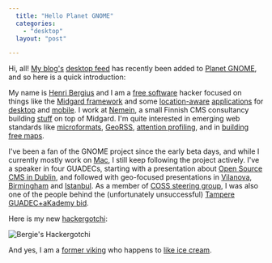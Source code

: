 ```yaml
---
  title: "Hello Planet GNOME"
  categories: 
    - "desktop"
  layout: "post"

---
```

<p>
Hi, all! <a href="http://bergie.iki.fi/">My blog's</a> <a href="http://bergie.iki.fi/blog/category/desktop/">desktop feed</a> has recently been added to <a href="http://planet.gnome.org/">Planet GNOME</a>, and so here is a quick introduction:
</p><p>
My name is <a href="http://bergie.iki.fi/about/">Henri Bergius</a> and I am a <a href="http://www.fsfe.org/">free software</a> hacker focused on things like the <a href="http://www.midgard-project.org/">Midgard framework</a> and some <a href="http://geoclue.freedesktop.org/">location-aware</a> <a href="http://maemo.org/downloads/product/OS2007/maemoplazer/">applications</a> for <a href="http://bergie.iki.fi/blog/category/desktop/">desktop</a> and <a href="http://bergie.iki.fi/blog/category/mobility/">mobile</a>. I work at <a href="http://nemein.com/en/">Nemein</a>, a small Finnish CMS consultancy building <a href="http://maemo.org/">stuff</a> on top of Midgard. I'm quite interested in emerging web standards like <a href="http://bergie.iki.fi/blog/firefox-extension-for-microformat-utilization/">microformats</a>, <a href="http://bergie.iki.fi/blog/solving-logistics-of-mamona/">GeoRSS</a>, <a href="http://bergie.iki.fi/blog/putting_attention_to_midgard/">attention profilin</a>g, and in <a href="http://bergie.iki.fi/blog/openstreetmap-s_user-generated_data_wins_when_there_are_changes/">building free maps</a>.
</p><p>
I've been a fan of the GNOME project since the early beta days, and while I currently mostly work on <a href="http://bergie.iki.fi/blog/switching-to-intel-macbook/">Mac</a>, I still keep following the project actively. I've a speaker in four GUADECs, starting with a presentation about <a href="http://www.nehmer.net/~bergie/guadec-2003/">Open Source CMS in Dublin</a>, and followed with geo-focused presentations in <a href="http://bergie.iki.fi/blog/synchronization-and-the-free-software-desktop-in-guadec/">Vilanova</a>, <a href="http://bergie.iki.fi/blog/geoclue_is_appearing/">Birmingham</a> and <a href="http://bergie.iki.fi/blog/notes_from_guadec_istanbul/">Istanbul</a>. As a member of <a href="http://bergie.iki.fi/blog/in_coss_steering_group/">COSS steering group</a>, I was also one of the people behind the (unfortunately unsuccessful) <a href="http://bergie.iki.fi/blog/tampere_is_a_candidate_for_guadec_and_akademy_2009/">Tampere GUADEC+aKademy bid</a>.
</p><p>
Here is my new <a href="http://en.wikipedia.org/wiki/Hackergotchi">hackergotchi</a>:
</p><p>
<img src="http://www.nehmer.net/~bergie/bergie_hackergotchi.png" alt="Bergie's Hackergotchi" /></p><p>
And yes, I am a <a href="http://flickr.com/photos/bergie/collections/72157603279990472/">former viking</a> who happens to <a href="http://bergie.iki.fi/blog/at_least_we_won_the_ice_cream_deathmatch/">like ice cream</a>.
</p>